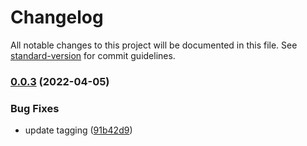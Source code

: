 # Changelog

All notable changes to this project will be documented in this file. See [standard-version](https://github.com/conventional-changelog/standard-version) for commit guidelines.

### [0.0.3](https://github.com/BaskaraErbasakti/rest-api-go/compare/v0.0.2...v0.0.3) (2022-04-05)


### Bug Fixes

* update tagging ([91b42d9](https://github.com/BaskaraErbasakti/rest-api-go/commit/91b42d9d2e78d1a5df9179261afd41616149c136))
